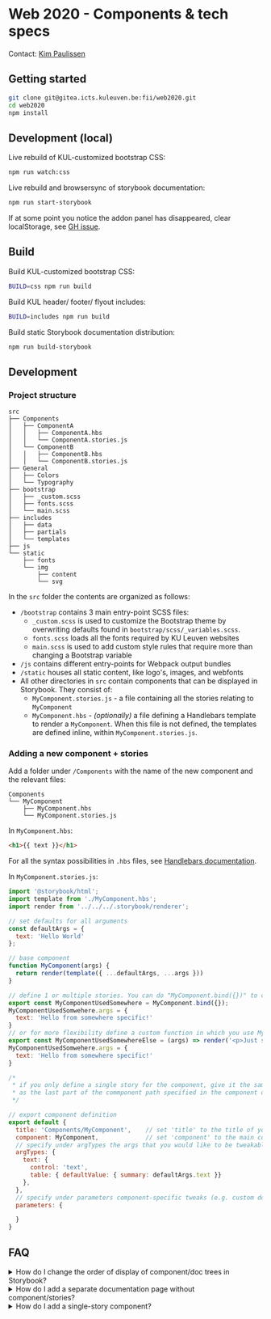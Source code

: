 # Web 2020 - Components & tech specs

Contact: [Kim Paulissen](https://www.kuleuven.be/wieiswie/nl/person/00045445)

## Getting started

```bash
git clone git@gitea.icts.kuleuven.be:fii/web2020.git
cd web2020
npm install
```

## Development (local)


Live rebuild of KUL-customized bootstrap CSS:

```bash
npm run watch:css
```

Live rebuild and browsersync of storybook documentation:

```bash
npm run start-storybook
```

If at some point you notice the addon panel has disappeared, clear localStorage, see [GH issue](https://github.com/storybookjs/storybook/issues/8383#issuecomment-541562349).

## Build

Build KUL-customized bootstrap CSS:

```bash
BUILD=css npm run build
```

Build KUL header/ footer/ flyout includes:

```bash
BUILD=includes npm run build
```

Build static Storybook documentation distribution:

```bash
npm run build-storybook
```

## Development

### Project structure
```
src
├── Components
│   ├── ComponentA
│   │   ├── ComponentA.hbs
│   │   └── ComponentA.stories.js
│   └── ComponentB
│   │   ├── ComponentB.hbs
│   │   └── ComponentB.stories.js
├── General
│   ├── Colors
│   └── Typography
├── bootstrap
│   ├── _custom.scss
│   ├── fonts.scss
│   └── main.scss
├── includes
│   ├── data
│   ├── partials
│   └── templates
├── js
└── static
    ├── fonts
    └── img
        ├── content
        └── svg
```

In the `src` folder the contents are organized as follows:

* `/bootstrap` contains 3 main entry-point SCSS files:
  * `_custom.scss` is used to customize the Bootstrap theme by overwriting defaults found in `bootstrap/scss/_variables.scss`.
  * `fonts.scss` loads all the fonts required by KU Leuven websites
  * `main.scss` is used to add custom style rules that require more than changing a Bootstrap variable
* `/js` contains different entry-points for Webpack output bundles
* `/static` houses all static content, like logo's, images, and webfonts
* All other directories in `src` contain components that can be displayed in Storybook. They consist of:
  * `MyComponent.stories.js` - a file containing all the stories relating to `MyComponent`
  * `MyComponent.hbs` - *(optionally)* a file defining a Handlebars template to render a `MyComponent`. When this file is not defined, the templates are defined inline, within `MyComponent.stories.js`.

### Adding a new component + stories

Add a folder under `/Components` with the name of the new component and the relevant files:

```
Components
└── MyComponent
    ├── MyComponent.hbs
    └── MyComponent.stories.js
```

In `MyComponent.hbs`:
```html
<h1>{{ text }}</h1>
```
For all the syntax possibilities in `.hbs` files, see [Handlebars documentation](https://handlebarsjs.com/guide/).

In `MyComponent.stories.js`:

```js
import '@storybook/html';
import template from './MyComponent.hbs';
import render from '../../../.storybook/renderer';

// set defaults for all arguments
const defaultArgs = {
  text: 'Hello World'
};

// base component
function MyComponent(args) {
  return render(template({ ...defaultArgs, ...args }))
}

// define 1 or multiple stories. You can do "MyComponent.bind({})" to create a story, and add its arg values to its "args" property
export const MyComponentUsedSomewhere = MyComponent.bind({});
MyComponentUsedSomwehere.args = {
  text: 'Hello from somewhere specific!'
}
// or for more flexibility define a custom function in which you use MyComponent(args)
export const MyComponentUsedSomewhereElse = (args) => render('<p>Just some extra fixed markup</p>' + MyComponent(args) );
MyComponentUsedSomwehere.args = {
  text: 'Hello from somewhere specific!'
}

/*
 * if you only define a single story for the component, give it the same name
 * as the last part of the commponent path specified in the component definition "title" (see below, would be MyComponent)
 */

// export component definition
export default {
  title: 'Components/MyComponent',    // set 'title' to the title of your component: Adding /'es will nest the component in directories, camelcase sequences are transformed to separate words (e.g. MyComponent -> My component)
  component: MyComponent,             // set 'component' to the main component function
  // specify under argTypes the args that you would like to be tweakable by users through Storybook
  argTypes: {
    text: {
      control: 'text',
      table: { defaultValue: { summary: defaultArgs.text }}
    },
  },
  // specify under parameters component-specific tweaks (e.g. custom docs page)
  parameters: {

  }
}
```

## FAQ

<details>
<summary>How do I change the order of display of component/doc trees in Storybook?</summary>
The order is determined in the `parameters.options.storySort.order` key in the [](./.storybook/preview.js) file. See also [Storybook docs](https://storybook.js.org/docs/web-components/writing-stories/naming-components-and-hierarchy#sorting-stories).
</details>

<details>
<summary>How do I add a separate documentation page without component/stories?</summary>
Add a folder with a `.mdx` file and the component path in a Meta tag at the start of the file, like so: `<Meta title="Path/To/PageName"/>`. See [](./src/General/Introduction/Introduction.stories.mdx) for an example.
</details>

<details>
<summary>How do I add a single-story component?</summary>
To add a single-story component (where the initial component display & story are merged into 1) the story name must match the last path-part of the component name specified in the component `title`. For an example, have a look at [](./src/Components/Tabs/Tabs.stories.js).
</details>
